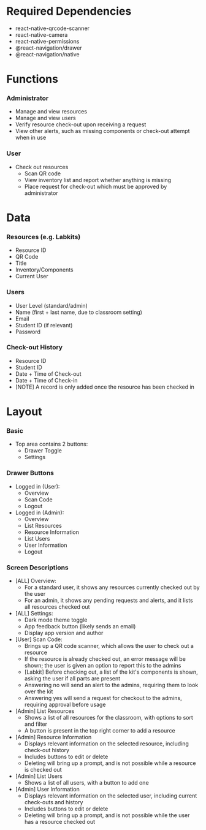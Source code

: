 # Required Dependencies
- react-native-qrcode-scanner
- react-native-camera
- react-native-permissions
- @react-navigation/drawer
- @react-navigation/native

# Functions
### Administrator
- Manage and view resources
- Manage and view users
- Verify resource check-out upon receiving a request
- View other alerts, such as missing components or check-out attempt when in use

### User
- Check out resources
  - Scan QR code
  - View inventory list and report whether anything is missing
  - Place request for check-out which must be approved by administrator

# Data
### Resources (e.g. Labkits)
- Resource ID
- QR Code
- Title
- Inventory/Components
- Current User

### Users
- User Level (standard/admin)
- Name (first + last name, due to classroom setting)
- Email
- Student ID (if relevant)
- Password

### Check-out History
- Resource ID
- Student ID
- Date + Time of Check-out
- Date + Time of Check-in
- [NOTE] A record is only added once the resource has been checked in

# Layout
### Basic
- Top area contains 2 buttons:
  - Drawer Toggle
  - Settings

### Drawer Buttons
- Logged in (User):
  - Overview
  - Scan Code
  - Logout
- Logged in (Admin):
  - Overview
  - List Resources
  - Resource Information
  - List Users
  - User Information
  - Logout

### Screen Descriptions
- [ALL] Overview:
  - For a standard user, it shows any resources currently checked out by the user
  - For an admin, it shows any pending requests and alerts, and it lists all resources checked out
- [ALL] Settings:
  - Dark mode theme toggle
  - App feedback button (likely sends an email)
  - Display app version and author
- [User] Scan Code:
  - Brings up a QR code scanner, which allows the user to check out a resource
  - If the resource is already checked out, an error message will be shown; the user is given an option to report this to the admins
  - [Labkit] Before checking out, a list of the kit's components is shown, asking the user if all parts are present
  - Answering no will send an alert to the admins, requiring them to look over the kit
  - Answering yes will send a request for checkout to the admins, requiring approval before usage
- [Admin] List Resources
  - Shows a list of all resources for the classroom, with options to sort and filter
  - A button is present in the top right corner to add a resource
- [Admin] Resource Information
  - Displays relevant information on the selected resource, including check-out history
  - Includes buttons to edit or delete
  - Deleting will bring up a prompt, and is not possible while a resource is checked out
- [Admin] List Users
  - Shows a list of all users, with a button to add one
- [Admin] User Information
  - Displays relevant information on the selected user, including current check-outs and history
  - Includes buttons to edit or delete
  - Deleting will bring up a prompt, and is not possible while the user has a resource checked out
